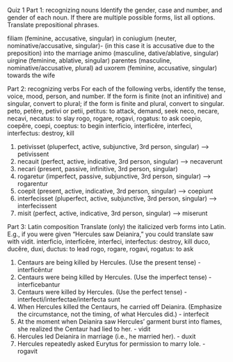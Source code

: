 Quiz 1
Part 1: recognizing nouns
Identify the gender, case and number, and gender of each noun. If there are multiple possible forms, list all options. Translate prepositional phrases.

filiam (feminine, accusative, singular)
in coniugium (neuter, nominative/accusative, singular)- (in this case it is accusative due to the preposition) into the marriage
animo (masculine, dative/ablative, singular)
uirgine (feminine, ablative, singular)
parentes (masculine, nominative/accusative, plural) 
ad uxorem (feminine, accusative, singular) towards the wife 

Part 2: recognizing verbs
For each of the following verbs, identify the tense, voice, mood, person, and number.
If the form is finite (not an infinitive) and singular, convert to plural; if the form is finite and plural, convert to singular.
peto, petĕre, petivi or petii, petitus: to attack, demand, seek
neco, necare, necavi, necatus: to slay
rogo, rogare, rogavi, rogatus: to ask
coepio, coepĕre, coepi, coeptus: to begin
interficio, interficĕre, interfeci, interfectus: destroy, kill

1. petivisset (pluperfect, active, subjunctive, 3rd person, singular) --> petivissent
2. necauit (perfect, active, indicative, 3rd person, singular) --> necaverunt
3. necari (present, passive, infinitive, 3rd person, singular)
4. rogaretur (imperfect, passive, subjunctive, 3rd person, singular) --> rogarentur
5. coepit (present, active, indicative, 3rd person, singular) --> coepiunt
6. interfecisset (pluperfect, active, subjunctive, 3rd person, singular) --> interfecissent
7. misit (perfect, active, indicative, 3rd person, singular) --> miserunt

Part 3: Latin composition
Translate (only) the italicized verb forms into Latin. E.g., if you were given “Hercules saw Deianira,” you could translate saw with vidit.
interficio, interficĕre, interfeci, interfectus: destroy, kill
duco, ducĕre, duxi, ductus: to lead
rogo, rogare, rogavi, rogatus: to ask

1. Centaurs are being killed by Hercules. (Use the present tense) - interficĕntur
2. Centaurs were being killed by Hercules. (Use the imperfect tense) - interficebantur
3. Centaurs were killed by Hercules. (Use the perfect tense) - interfecti/interfectae/interfecta sunt
4. When Hercules killed the Centaurs, he carried off Deianira. (Emphasize the circumstance, not the timing, of what Hercules did.) - interfecit
5. At the moment when Deianira saw Hercules’ garment burst into flames, she realized the Centaur had lied to her. - vidit
6. Hercules led Deianira in marriage (i.e., he married her). - duxit
7. Hercules repeatedly asked Eurytus for permission to marry Iole. - rogavit
